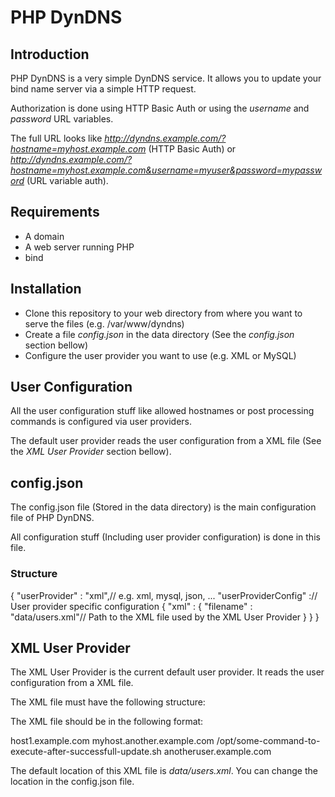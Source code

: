 # PHP DynDNS

## Introduction

PHP DynDNS is a very simple DynDNS service. It allows you to update your bind name server via a simple HTTP request.

Authorization is done using HTTP Basic Auth or using the *username* and *password* URL variables.

The full URL looks like *http://dyndns.example.com/?hostname=myhost.example.com* (HTTP Basic Auth) or *http://dyndns.example.com/?hostname=myhost.example.com&username=myuser&password=mypassword* (URL variable auth).

## Requirements

   * A domain
   * A web server running PHP
   * bind

## Installation

   * Clone this repository to your web directory from where you want to serve the files (e.g. /var/www/dyndns)
   * Create a file *config.json* in the data directory (See the *config.json* section bellow)
   * Configure the user provider you want to use (e.g. XML or MySQL)

## User Configuration

All the user configuration stuff like allowed hostnames or post processing commands is configured via user providers.

The default user provider reads the user configuration from a XML file (See the *XML User Provider* section bellow).

## config.json

The config.json file (Stored in the data directory) is the main configuration file of PHP DynDNS.

All configuration stuff (Including user provider configuration) is done in this file.

### Structure

  {
    "userProvider" : "xml",// e.g. xml, mysql, json, ...
    "userProviderConfig" :// User provider specific configuration
    {
      "xml" :
      {
        "filename" : "data/users.xml"// Path to the XML file used by the XML User Provider
      }
    }
  }

## XML User Provider

The XML User Provider is the current default user provider. It reads the user configuration from a XML file.

The XML file must have the following structure:

  The XML file should be in the following format:
  <?xml version="1.0" ?>
  <users>
    <user name="name-of-the-user" password="password-of-the-user">
      <host zone="example.com">host1.example.com</host>
      <host zone="another.example.com">myhost.another.example.com</host>
      <postprocess>/opt/some-command-to-execute-after-successfull-update.sh</postprocess>
    </user>
    <user name="another-user" password="password-of-the-user">
      <host zone="example.com">anotheruser.example.com</host>
    </user>
  </users>

The default location of this XML file is *data/users.xml*. You can change the location in the config.json file.
